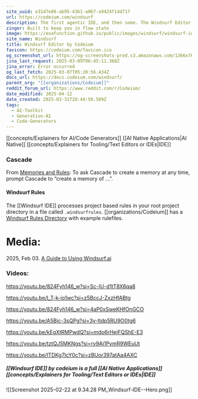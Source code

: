 ```yaml
---
site_uuid: e31d7e86-ab95-4361-a067-a9424f14d717
url: https://codeium.com/windsurf
description: The first agentic IDE, and then some. The Windsurf Editor is where the work of developers and AI truly flow together, allowing for a coding experience thatfeels like literal magic.
zinger: Built to keep you in flow state
image: https://exafunction.github.io/public/images/windsurf/windsurf-ide-thumbnail.jpg
site_name: Windsurf
title: Windsurf Editor by Codeium
favicon: https://codeium.com/favicon.ico
og_screenshot_url: https://og-screenshots-prod.s3.amazonaws.com/1366x768/80/false/2d10e118ad40fd692c4d55156f2285e7eae2c033a29fd9606373da510fbed0f6.jpeg
jina_last_request: 2025-03-09T06:45:11.368Z
jina_error: Error occurred
og_last_fetch: 2025-03-07T05:20:56.434Z
docs_url: https://docs.codeium.com/windsurf/
parent_org: "[[organizations/Codeium]]"
reddit_forum_url: https://www.reddit.com/r/Codeium/
date_modified: 2025-04-12
date_created: 2025-03-31T20:44:50.509Z
tags:
  - AI-Toolkit
  - Generative-AI
  - Code-Generators
---
```




































































[[concepts/Explainers for AI/Code Generators]] [[AI Native Applications|AI Native]] [[concepts/Explainers for Tooling/Text Editors or IDEs|IDE]]

### Cascade
From [Memories and Rules](https://docs.codeium.com/windsurf/memories):
To ask Cascade to create a memory at any time, prompt Cascade to “create a memory of …”.

#### Windsurf Rules
The [[Windsurf IDE]] processes project based rules in your root project directory in a file called `.windsurfrules`.
[[organizations/Codeium]] has a [Windsurf Rules Directory](https://codeium.com/windsurf/directory) with example rulefiles.


# Media:

2025, Feb 03. [A Guide to Using Windsurf.ai](https://codeparrot.ai/blogs/a-guide-to-using-windsurfai)
### Videos:

https://youtu.be/824Fyh146_w?si=Sc-IU-d1tT8X6qa8

https://youtu.be/I_T-k-io1wc?si=z5BccJ-ZxzHfABtg

https://youtu.be/824Fyh146_w?si=4aP0xSweKHfOnGCO

https://youtu.be/A5Bjc-3sQPg?si=3y-ltdp5RU9O0tg6

https://youtu.be/kEgXtRMPwdQ?si=mdo6rHejFQShE-E3

https://youtu.be/tztQJ5MKNgs?si=rv9Aj1PymR9WEuUt

https://youtu.be/lTDKg7IcY0c?si=zBUor397atAa4AXC
##### [[Windsurf IDE]] by codeium is a full [[AI Native Applications]] [[concepts/Explainers for Tooling/Text Editors or IDEs|IDE]]
![[Screenshot 2025-02-22 at 9.34.28 PM_Windsurf-IDE--Hero.png]]
